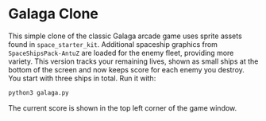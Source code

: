 # Galaga Clone

This simple clone of the classic Galaga arcade game uses sprite assets found in
`space_starter_kit`. Additional spaceship graphics from `SpaceShipsPack-AntuZ`
are loaded for the enemy fleet, providing more variety. This version tracks your
remaining lives, shown as small ships at the bottom of the screen and now keeps
score for each enemy you destroy. You start with three ships in total. Run it with:
```bash
python3 galaga.py
```
The current score is shown in the top left corner of the game window.
